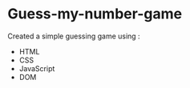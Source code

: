 # Guess-my-number-game
<p>Created a simple guessing game using :</p>
<ul>
  <li>HTML</li>
  <li>CSS</li>
  <li>JavaScript</li>
  <li>DOM</li>
</ul>
